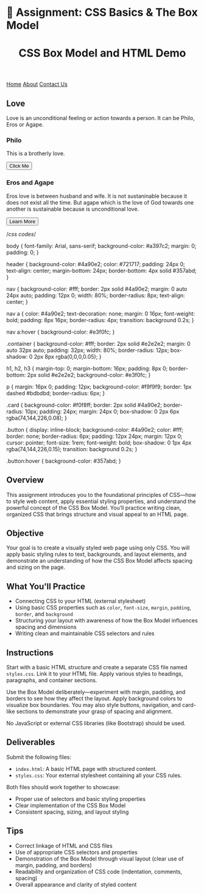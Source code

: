 # 🎨 Assignment: CSS Basics & The Box Model

<!DOCTYPE html>
<html lang="en">
<head>
	<meta charset="UTF-8">
	<meta name="viewport" content="width=device-width, initial-scale=1.0">
	<title> & CSS Box model and HTML Demo</title>
	<link rel="stylesheet" href="styles.css">
</head>
<body>
	<header>
		<h1> CSS Box Model and HTML Demo</h1>
	</header>
	<nav>
		<a href="#home">Home</a>
		<a href="#about">About</a>
		<a href="#contact">Contact Us</a>
	</nav>
	<div class="container">
		<h2>Love</h2>
		<p>Love is an unconditional feeling or action towards a person. It can be Philo, Eros or Agape.</p>
		<div class="card">
			<h3>Philo</h3>
			<p>This is a brotherly love.</p>
			<button class="button">Click Me</button>
		</div>
		<div class="card">
			<h3>Eros and Agape</h3>
			<p>Eros love is between husband and wife. It is not sustaninable because it does not exist all the time. But agape which is the love of God towards one another is sustainable because is unconditional love.</p>
			<button class="button">Learn More</button>
		</div>
	</div>
</body>
</html>

/*css codes*/

body {
    font-family: Arial, sans-serif;
    background-color: #a397c2;
    margin: 0;
    padding: 0;
}

header {
    background-color: #4a90e2;
    color: #721717;
    padding: 24px 0;
    text-align: center;
    margin-bottom: 24px;
    border-bottom: 4px solid #357abd;
}

nav {
    background-color: #fff;
    border: 2px solid #4a90e2;
    margin: 0 auto 24px auto;
    padding: 12px 0;
    width: 80%;
    border-radius: 8px;
    text-align: center;
}

nav a {
    color: #4a90e2;
    text-decoration: none;
    margin: 0 16px;
    font-weight: bold;
    padding: 8px 16px;
    border-radius: 4px;
    transition: background 0.2s;
}

nav a:hover {
    background-color: #e3f0fc;
}

.container {
    background-color: #fff;
    border: 2px solid #e2e2e2;
    margin: 0 auto 32px auto;
    padding: 32px;
    width: 80%;
    border-radius: 12px;
    box-shadow: 0 2px 8px rgba(0,0,0,0.05);
}

h1, h2, h3 {
    margin-top: 0;
    margin-bottom: 16px;
    padding: 8px 0;
    border-bottom: 2px solid #e2e2e2;
    background-color: #e3f0fc;
}

p {
    margin: 16px 0;
    padding: 12px;
    background-color: #f9f9f9;
    border: 1px dashed #bdbdbd;
    border-radius: 6px;
}

.card {
    background-color: #f0f8ff;
    border: 2px solid #4a90e2;
    border-radius: 10px;
    padding: 24px;
    margin: 24px 0;
    box-shadow: 0 2px 6px rgba(74,144,226,0.08);
}

.button {
    display: inline-block;
    background-color: #4a90e2;
    color: #fff;
    border: none;
    border-radius: 6px;
    padding: 12px 24px;
    margin: 12px 0;
    cursor: pointer;
    font-size: 1rem;
    font-weight: bold;
    box-shadow: 0 1px 4px rgba(74,144,226,0.15);
    transition: background 0.2s;
}

.button:hover {
    background-color: #357abd;
}

























## Overview

This assignment introduces you to the foundational principles of CSS—how to style web content, apply essential styling properties, and understand the powerful concept of the CSS Box Model. You’ll practice writing clean, organized CSS that brings structure and visual appeal to an HTML page.

## Objective

Your goal is to create a visually styled web page using only CSS. You will apply basic styling rules to text, backgrounds, and layout elements, and demonstrate an understanding of how the CSS Box Model affects spacing and sizing on the page.

## What You'll Practice

* Connecting CSS to your HTML (external stylesheet)
* Using basic CSS properties such as `color`, `font-size`, `margin`, `padding`, `border`, and `background`
* Structuring your layout with awareness of how the Box Model influences spacing and dimensions
* Writing clean and maintainable CSS selectors and rules

## Instructions

Start with a basic HTML structure and create a separate CSS file named `styles.css`. Link it to your HTML file. Apply various styles to headings, paragraphs, and container sections.

Use the Box Model deliberately—experiment with margin, padding, and borders to see how they affect the layout. Apply background colors to visualize box boundaries. You may also style buttons, navigation, and card-like sections to demonstrate your grasp of spacing and alignment.

No JavaScript or external CSS libraries (like Bootstrap) should be used.

## Deliverables

Submit the following files:

* `index.html`: A basic HTML page with structured content.
* `styles.css`: Your external stylesheet containing all your CSS rules.

Both files should work together to showcase:

* Proper use of selectors and basic styling properties
* Clear implementation of the CSS Box Model
* Consistent spacing, sizing, and layout styling

## Tips

* Correct linkage of HTML and CSS files
* Use of appropriate CSS selectors and properties
* Demonstration of the Box Model through visual layout (clear use of margin, padding, and borders)
* Readability and organization of CSS code (indentation, comments, spacing)
* Overall appearance and clarity of styled content
